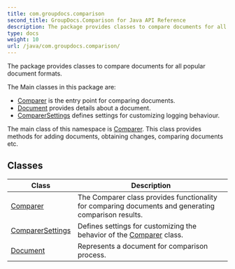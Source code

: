 ```yaml
---
title: com.groupdocs.comparison
second_title: GroupDocs.Comparison for Java API Reference
description: The package provides classes to compare documents for all popular document formats.
type: docs
weight: 10
url: /java/com.groupdocs.comparison/
---
```


The package provides classes to compare documents for all popular document formats.

The Main classes in this package are:

 *  [Comparer](../../com.groupdocs.comparison/comparer) is the entry point for comparing documents.
 *  [Document](../../com.groupdocs.comparison/document) provides details about a document.
 *  [ComparerSettings](../../com.groupdocs.comparison/comparersettings) defines settings for customizing logging behaviour.

The main class of this namespace is [Comparer](../../com.groupdocs.comparison/comparer). This class provides methods for adding documents, obtaining changes, comparing documents etc.


## Classes

| Class | Description |
| --- | --- |
| [Comparer](../com.groupdocs.comparison/comparer) | The Comparer class provides functionality for comparing documents and generating comparison results. |
| [ComparerSettings](../com.groupdocs.comparison/comparersettings) | Defines settings for customizing the behavior of the [Comparer](../com.groupdocs.comparison/comparer) class. |
| [Document](../com.groupdocs.comparison/document) | Represents a document for comparison process. |
